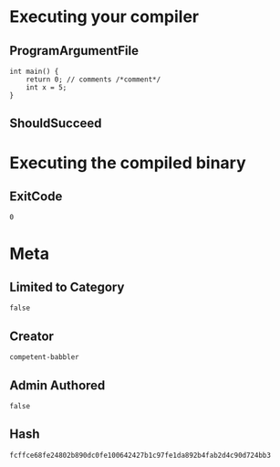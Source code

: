 # Executing your compiler

## ProgramArgumentFile

```
int main() {
    return 0; // comments /*comment*/
    int x = 5;
}

```

## ShouldSucceed

# Executing the compiled binary

## ExitCode

```
0
```

# Meta

## Limited to Category

```
false
```

## Creator

```
competent-babbler
```

## Admin Authored

```
false
```

## Hash

```
fcffce68fe24802b890dc0fe100642427b1c97fe1da892b4fab2d4c90d724bb3
```
